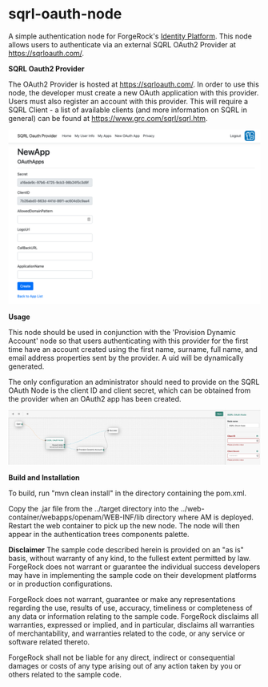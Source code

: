 <!--
 * The contents of this file are subject to the terms of the Common Development and
 * Distribution License (the License). You may not use this file except in compliance with the
 * License.
 *
 * You can obtain a copy of the License at legal/CDDLv1.0.txt. See the License for the
 * specific language governing permission and limitations under the License.
 *
 * When distributing Covered Software, include this CDDL Header Notice in each file and include
 * the License file at legal/CDDLv1.0.txt. If applicable, add the following below the CDDL
 * Header, with the fields enclosed by brackets [] replaced by your own identifying
 * information: "Portions copyright [year] [name of copyright owner]".
 *
 * Copyright 2019 ForgeRock AS.
-->
# sqrl-oauth-node

A simple authentication node for ForgeRock's [Identity Platform][forgerock_platform]. This node allows users to authenticate via an external SQRL OAuth2 Provider at https://sqrloauth.com/.

**SQRL Oauth2 Provider**

The OAuth2 Provider is hosted at https://sqrloauth.com/. In order to use this node, the developer must create a new OAuth application with this provider. Users must also register an account with this provider. This will require a SQRL Client - a list of available clients (and more information on SQRL in general) can be found at https://www.grc.com/sqrl/sqrl.htm.

![ScreenShot](./new-sqrloauth-app.png)

**Usage**

This node should be used in conjunction with the 'Provision Dynamic Account' node so that users authenticating with this provider for the first time have an account created using the first name, surname, full name, and email address properties sent by the provider. A uid will be dynamically generated.

The only configuration an administrator should need to provide on the SQRL OAuth Node is the client ID and client secret, which can be obtained from the provider when an OAuth2 app has been created.

![ScreenShot](./sqrl-oauth-node.png)

**Build and Installation**

To build, run "mvn clean install" in the directory containing the pom.xml.

Copy the .jar file from the ../target directory into the ../web-container/webapps/openam/WEB-INF/lib directory where AM is deployed. Restart the web container to pick up the new node. The node will then appear in the authentication trees components palette.

**Disclaimer** The sample code described herein is provided on an "as is" basis, without warranty of any kind, to the fullest extent permitted by law. ForgeRock does not warrant or guarantee the individual success developers may have in implementing the sample code on their development platforms or in production configurations.

ForgeRock does not warrant, guarantee or make any representations regarding the use, results of use, accuracy, timeliness or completeness of any data or information relating to the sample code. ForgeRock disclaims all warranties, expressed or implied, and in particular, disclaims all warranties of merchantability, and warranties related to the code, or any service or software related thereto.

ForgeRock shall not be liable for any direct, indirect or consequential damages or costs of any type arising out of any action taken by you or others related to the sample code.

[forgerock_platform]: https://www.forgerock.com/platform/  
